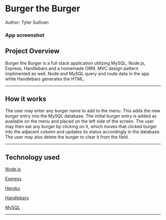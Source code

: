 <h1>Burger the Burger</h1>

Author: Tyler Sullivan

<h3>App screenshot</h3>




<h2>Project Overview</h2>
Burger the Burger is a full stack application utilizing MySQL, Node.js, Express, Handlebars and a homemade ORM. MVC design pattern implimented as well. Node and MySQL query and route data in the app while Handlebars generates the HTML.

<hr></hr>

<h2>How it works</h2>
The user may enter any burger name to add to the menu. This adds the new burger entry into the MySQL database. The initial burger entry is added as available on the menu and placed on the left side of the screen. The user may then eat any burger by clicking on it, which moves that clicked burger into the adjacent column and updates its status accordingly in the database. The user may also delete the burger to clear it from the field.
<hr></hr>

<h2>Technology used</h2>

[Node.js](https://nodejs.org/en/)

[Express](https://expressjs.com/)

[Heroku](https://heroku.com/)

[Handlebars](https://handlebarsjs.com/)

[MySQL](https://www.mysql.com/)

<hr></hr>

